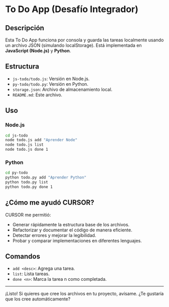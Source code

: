 # To Do App (Desafío Integrador)

## Descripción

Esta To Do App funciona por consola y guarda las tareas localmente usando un archivo JSON (simulando localStorage). Está implementada en **JavaScript (Node.js)** y **Python**.

## Estructura

- `js-todo/todo.js`: Versión en Node.js.
- `py-todo/todo.py`: Versión en Python.
- `storage.json`: Archivo de almacenamiento local.
- `README.md`: Este archivo.

## Uso

### Node.js

```bash
cd js-todo
node todo.js add "Aprender Node"
node todo.js list
node todo.js done 1
```

### Python

```bash
cd py-todo
python todo.py add "Aprender Python"
python todo.py list
python todo.py done 1
```

## ¿Cómo me ayudó CURSOR?

CURSOR me permitió:

- Generar rápidamente la estructura base de los archivos.
- Refactorizar y documentar el código de manera eficiente.
- Detectar errores y mejorar la legibilidad.
- Probar y comparar implementaciones en diferentes lenguajes.

## Comandos

- `add <desc>`: Agrega una tarea.
- `list`: Lista tareas.
- `done <n>`: Marca la tarea n como completada.

---

¡Listo! Si quieres que cree los archivos en tu proyecto, avísame. ¿Te gustaría que los cree automáticamente?
